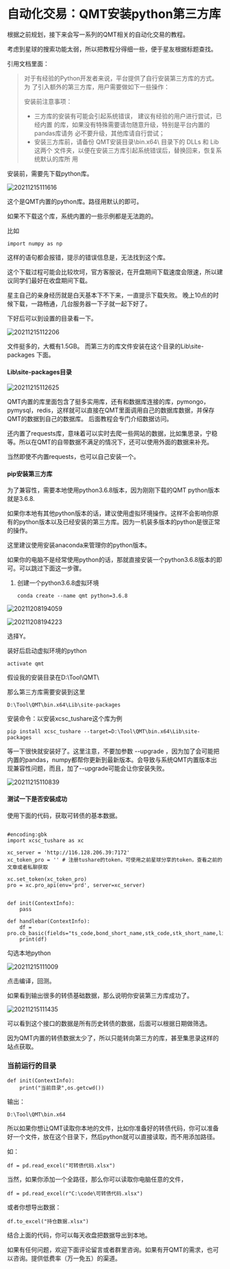 # 自动化交易：QMT安装python第三方库

根据之前规划，接下来会写一系列的QMT相关的自动化交易的教程。

考虑到星球的搜索功能太弱，所以把教程分得细一些，便于星友根据标题查找。



引用文档里面：

> 对于有经验的Python开发者来说，平台提供了自行安装第三方库的方式。为
> 了引入额外的第三方库，用户需要做如下一些操作：
>
> 安装前注意事项：
>
> * 三方库的安装有可能会引起系统错误， 建议有经验的用户进行尝试，已经内置
>   的库，如果没有特殊需要请勿随意升级，特别是平台内置的pandas库请务
>   必不要升级，其他库请自行尝试；
> *  安装三方库前，请备份  QMT安装目录\bin.x64\ 目录下的 DLLs 和 Lib 这两个
>   文件夹，以便在安装三方库引起系统错误后，替换回来，恢复系统默认的库所
>   用
>



安装前，需要先下载python库。

![20211215111616](http://xximg.30daydo.com/typora/20211215111616.png)

这个是QMT内置的python库。路径用默认的即可。



如果不下载这个库，系统内置的一些示例都是无法跑的。 

比如

```
import numpy as np
```

这样的语句都会报错，提示的错误信息是，无法找到这个库。

这个下载过程可能会比较坎坷，官方客服说，在开盘期间下载速度会限速，所以建议同学们最好在收盘期间下载。

星主自己的亲身经历就是白天基本下不下来，一直提示下载失败。 晚上10点的时候下载，一路畅通，几台服务器一下子就一起下好了。

下好后可以到设置的目录看一下。

![20211215112206](http://xximg.30daydo.com/typora/20211215112206.png)

文件挺多的，大概有1.5GB。 而第三方的库文件安装在这个目录的Lib\site-packages 下面。



#### Lib\site-packages目录

![20211215112625](http://xximg.30daydo.com/typora/20211215112625.png)

QMT内置的库里面包含了挺多实用库，还有和数据库连接的库，pymongo，pymysql，redis，这样就可以直接在QMT里面调用自己的数据库数据，并保存QMT的数据到自己的数据库。 后面教程会专门介绍数据访问。

还内置了requests库，意味着可以实时去爬一些网站的数据，比如集思录，宁稳等。所以在QMT的自带数据不满足的情况下，还可以使用外面的数据来补充。

当然即使不内置requests，也可以自己安装一个。



#### pip安装第三方库

为了兼容性，需要本地使用python3.6.8版本，因为刚刚下载的QMT python版本就是3.6.8.

如果你本地有其他python版本的话，建议使用虚拟环境操作。这样不会影响你原有的python版本以及已经安装的第三方库。因为一机装多版本的python是很正常的操作。

这里建议使用安装anaconda来管理你的python版本。

如果你的电脑不是经常使用python的话，那就直接安装一个python3.6.8版本的即可。可以跳过下面这一步骤。

1. 创建一个python3.6.8虚拟环境

   ```
   conda create --name qmt python=3.6.8
   ```

   

![20211208194059](http://xximg.30daydo.com/typora/20211208194059.png)



![20211208194223](http://xximg.30daydo.com/typora/20211208194223.png)

选择Y。



装好后启动虚拟环境的python

```
activate qmt
```

假设我的安装目录在D:\Tool\QMT\

那么第三方库需要安装到这里

```
D:\Tool\QMT\bin.x64\Lib\site-packages
```

安装命令：以安装xcsc_tushare这个库为例

```
pip install xcsc_tushare --target=D:\Tool\QMT\bin.x64\Lib\site-packages
```

等一下很快就安装好了。这里注意，不要加参数 --upgrade ，因为加了会可能把内置的pandas，numpy都帮你更新到最新版本。会导致与系统QMT内置版本出现兼容性问题，而且，加了--upgrade可能会让你安装失败。



![20211215110839](http://xximg.30daydo.com/typora/20211215110839.png)



#### 测试一下是否安装成功

使用下面的代码，获取可转债的基本数据。

```

#encoding:gbk
import xcsc_tushare as xc

xc_server = 'http://116.128.206.39:7172'
xc_token_pro = '' # 注册tushare的token，可使用之前星球分享的token，查看之前的文章或者私聊获取

xc.set_token(xc_token_pro)
pro = xc.pro_api(env='prd', server=xc_server)


def init(ContextInfo):
	pass
	
def handlebar(ContextInfo):
	df = pro.cb_basic(fields="ts_code,bond_short_name,stk_code,stk_short_name,list_date")
	print(df)
```

勾选本地python

![20211215111009](http://xximg.30daydo.com/typora/20211215111009.png)



点击编译，回测。



如果看到输出很多的转债基础数据，那么说明你安装第三方库成功了。



![20211215111435](http://xximg.30daydo.com/typora/20211215111435.png)

可以看到这个接口的数据是所有历史转债的数据，后面可以根据日期做筛选。

因为QMT内置的转债数据太少了，所以只能转向第三方的库，甚至集思录这样的站点获取。





### 当前运行的目录

```
def init(ContextInfo):
	print("当前目录",os.getcwd())
```

输出：

```
D:\Tool\QMT\bin.x64
```

所以如果你想让QMT读取你本地的文件，比如你准备好的转债代码，你可以准备好一个文件，放在这个目录下，然后python就可以直接读取，而不用添加路径。

如：

```df = pd.read_excel("可转债代码.xlsx")
df = pd.read_excel("可转债代码.xlsx")
```

当然，如果你添加一个全路径，那么你可以读取你电脑任意的文件，

```
df = pd.read_excel(r"C:\code\可转债代码.xlsx")
```

或者你想导出数据：

```
df.to_excel("持仓数据.xlsx")
```

结合上面的代码，你可以每天收盘把数据导出到本地。



如果有任何问题，欢迎下面评论留言或者群里咨询。如果有开QMT的需求，也可以咨询。提供低费率（万一免五）的渠道。

